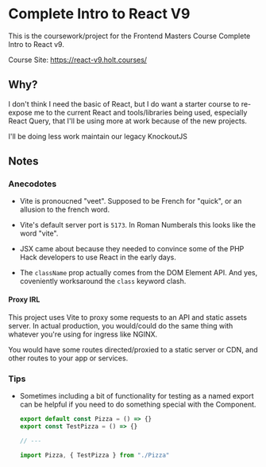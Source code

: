 # Complete Intro to React V9

This is the coursework/project for the Frontend Masters Course Complete Intro
to React v9.

Course Site: <https://react-v9.holt.courses/>

## Why?

I don't think I need the basic of React, but I do want a starter course to
re-expose me to the current React and tools/libraries being used, especially React
Query, that I'll be using more at work because of the new projects.

I'll be doing less work maintain our legacy KnockoutJS

## Notes

### Anecodotes

- Vite is pronoucned "veet". Supposed to be French for "quick", or an allusion
  to the french word.

- Vite's default server port is `5173`. In Roman Numberals this looks like the
  word "vite".

- JSX came about because they needed to convince some of the PHP Hack developers
  to use React in the early days.

- The `className` prop actually comes from the DOM Element API. And yes,
  coveniently worksaround the `class` keyword clash.

#### Proxy IRL

This project uses Vite to proxy some requests to an API and static assets
server. In actual production, you would/could do the same thing with whatever
you're using for ingress like NGINX.

You would have some routes directed/proxied to a static server or CDN, and other
routes to your app or services.

### Tips

- Sometimes including a bit of functionality for testing as a named export can be helpful if you need to do something special with the Component.

  ```js
  export default const Pizza = () => {}
  export const TestPizza = () => {}

  // ---

  import Pizza, { TestPizza } from "./Pizza"
  ```
